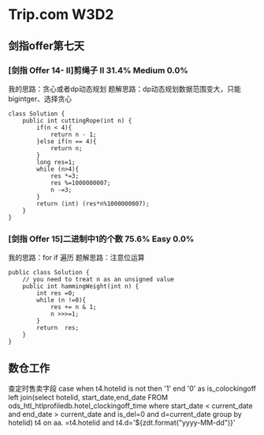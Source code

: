 # Trip.com W3D2
## 剑指offer第七天

###     	[剑指 Offer 14- II]剪绳子 II	31.4%	Medium	0.0%
我的思路：贪心或者dp动态规划
题解思路：dp动态规划数据范围变大，只能bigintger、选择贪心
````
class Solution {
    public int cuttingRope(int n) {
        if(n < 4){
            return n - 1;
        }else if(n == 4){
            return n;
        }
        long res=1;
        while (n>4){
            res *=3;
            res %=1000000007;
            n -=3;
        }
        return (int) (res*n%1000000007);
    }
}
````
###      [剑指 Offer 15]二进制中1的个数	75.6%	Easy	0.0%
我的思路：for if 遍历
题解思路：注意位运算
~~~
public class Solution {
    // you need to treat n as an unsigned value
    public int hammingWeight(int n) {
        int res =0;
        while (n !=0){
            res += n & 1;
            n >>>=1;
        }
        return  res;
    }
}
~~~

## 数仓工作
查定时售卖字段
case when t4.hotelid is not then '1' end '0' as is_colockingoff
left join(select
           hotelid,	start_date,end_date
           FROM ods_htl_htlprofiledb.hotel_clockingoff_time 
           where start_date < current_date
           and   end_date > current_date 
           and    is_del=0
           and     d=current_date
           group by hotelid) t4
           on aa.            =t4.hotelid
         and t4.d='${zdt.format("yyyy-MM-dd")}'
        